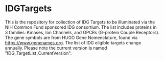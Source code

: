 # IDGTargets
This is the repository for collection of IDG Targets to be illuminated via the NIH Common Fund sponsored IDG consortium. The list includes proteins in 3 families: Kinases, Ion Channels, and GPCRs (G-protein Couple Receptors). The gene symbols are from HUGO Gene Nomenclature, found via https://www.genenames.org.
The list of IDG eligible targets change annually.  Please note the current version is named "IDG_TargetList_CurrentVersion".
